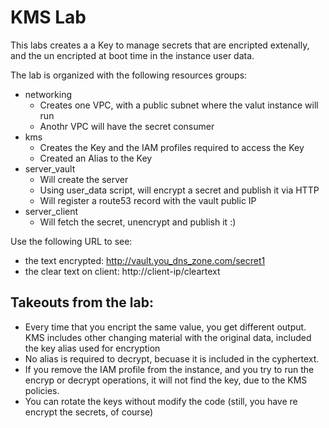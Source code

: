 # KMS Lab 

This labs creates a a Key to manage secrets that are encripted extenally, and the un encripted at boot time in the instance user data.

The lab is organized with the following resources groups:
* networking
  * Creates one VPC, with a public subnet where the valut instance will run
  * Anothr VPC will have the secret consumer
* kms
  * Creates the Key and the IAM profiles required to access the Key
  * Created an Alias to the Key
* server_vault
  * Will create the server 
  * Using user_data script, will encrypt a secret and publish it via HTTP
  * Will register a route53 record with the vault public IP
* server_client
  * Will fetch the secret, unencrypt and publish it :)

Use the following URL to see: 
* the text encrypted: http://vault.you_dns_zone.com/secret1
* the clear text on client: http://client-ip/cleartext

## Takeouts from the lab:
* Every time that you encript the same value, you get different output. KMS includes other changing material with the original data, included the key alias used for encryption
* No alias is required to decrypt, becuase it is included in the cyphertext. 
* If you remove the IAM profile from the instance, and you try to run the encryp or decrypt operations, it will not find the key, due to the KMS policies.
* You can rotate the keys without modify the code (still, you have re encrypt the secrets, of course)

